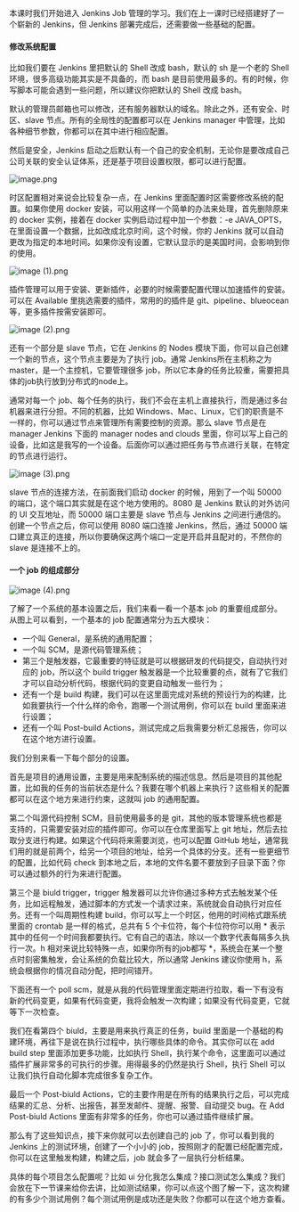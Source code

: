 本课时我们开始进入 Jenkins Job 管理的学习。我们在上一课时已经搭建好了一个崭新的 Jenkins，但 Jenkins 部署完成后，还需要做一些基础的配置。

#### 修改系统配置

比如我们要在 Jenkins 里把默认的 Shell 改成 bash，默认的 sh 是一个老的 Shell 环境，很多高级功能其实是不具备的，而 bash 是目前使用最多的。有的时候，你写脚本可能会遇到一些问题，所以建议你把默认的 Shell 改成 bash。

默认的管理员邮箱也可以修改，还有服务器默认的域名。除此之外，还有安全、时区、slave 节点。所有的全局性的配置都可以在 Jenkins manager 中管理，比如各种细节参数，你都可以在其中进行相应配置。

然后是安全，Jenkins 启动之后默认有一个自己的安全机制，无论你是要改成自己公司关联的安全认证体系，还是基于项目设置权限，都可以进行配置。

<Image alt="image.png" src="https://s0.lgstatic.com/i/image/M00/0E/D8/Ciqc1F7GV2OAC29ZAAGVjgHtjWQ238.png"/>

时区配置相对来说会比较复杂一点，在 Jenkins 里面配置时区需要修改系统的配置。如果你使用 docker 安装，可以用这样一个简单的办法来处理，首先删除原来的 docker 实例，接着在 docker 实例启动过程中加一个参数：-e JAVA_OPTS，在里面设置一个数据，比如改成北京时间，这个时候，你的 Jenkins 就可以自动更改为指定的本地时间。如果你没有设置，它默认显示的是美国时间，会影响到你的使用。

<Image alt="image (1).png" src="https://s0.lgstatic.com/i/image/M00/0E/E4/CgqCHl7GV2yAJ_KVAAFGA_fzlXE743.png"/>

插件管理可以用于安装、更新插件，必要的时候需要配置代理以加速插件的安装。可以在 Available 里挑选需要的插件，常用的的插件是 git、pipeline、blueocean等，更多插件按需安装即可。

<Image alt="image (2).png" src="https://s0.lgstatic.com/i/image/M00/0E/D8/Ciqc1F7GV3SADKBKAAG86XgJj0g712.png"/>

还有一个部分是 slave 节点，它在 Jenkins 的 Nodes 模块下面，你可以自己创建一个新的节点，这个节点主要是为了执行 job。通常 Jenkins所在主机称之为 master，是一个主控机，它要管理很多 job，所以它本身的任务比较重，需要把具体的job执行放到分布式的node上。

通常对每一个 job、每个任务的执行，我们不会在主机上直接执行，而是通过多台机器来进行分担。不同的机器，比如 Windows、Mac、Linux，它们的职责是不一样的，你可以通过节点来管理所有需要控制的资源。那么 slave 节点是在 manager Jenkins 下面的 manager nodes and clouds 里面，你可以写上自己的设备，比如这是我写的一个设备。后面你可以通过把任务与节点进行关联，在特定的节点进行运行。

<Image alt="image (3).png" src="https://s0.lgstatic.com/i/image/M00/0E/E4/CgqCHl7GV3yAB9M7AAJkJgTs8Eg515.png"/>

slave 节点的连接方法，在前面我们启动 docker 的时候，用到了一个叫 50000 的端口，这个端口其实就是在这个地方使用的。8080 是 Jenkins 默认的对外访问的 UI 交互地址，而 50000 端口主要是 slave 节点与 Jenkins 之间进行通信的。创建一个节点之后，你可以使用 8080 端口连接 Jenkins，然后，通过 50000 端口建立真正的连接，所以你要确保这两个端口一定是开启并且配对的，不然你的 slave 是连接不上的。

#### 一个 job 的组成部分

<Image alt="image (4).png" src="https://s0.lgstatic.com/i/image/M00/0E/E4/CgqCHl7GV4OAJUdSAAFnYw4JkGE523.png"/>

了解了一个系统的基本设置之后，我们来看一看一个基本 job 的重要组成部分。从图上可以看到，一个基本的 job 配置通常分为五大模块：

* 一个叫 General，是系统的通用配置；
* 一个叫 SCM，是源代码管理系统；
* 第三个是触发器，它最重要的特征就是可以根据研发的代码提交，自动执行对应的 job，所以这个 build trigger 触发器是一个比较重要的点，就有了它我们才可以自动分析代码，根据代码的变更自动触发一些行为；
* 还有一个是 build 构建，我们可以在这里面完成对系统的预设行为的构建，比如我要执行一个什么样的命令，跑哪一个测试用例，你可以在 build 里面来进行设置；
* 还有一个叫 Post-build Actions，测试完成之后我需要分析汇总报告，你可以在这个地方进行设置。

我们分别来看一下每个部分的设置。

首先是项目的通用设置，主要是用来配制系统的描述信息。然后是项目的其他配置，比如我的任务的当前状态是什么？我要在哪个机器上来执行？这些相关的配置都可以在这个地方来进行约束，这就叫 job 的通用配置。

第二个叫源代码控制 SCM，目前使用最多的是 git，其他的版本管理系统也都是支持的，只需要安装对应的插件即可。你可以在仓库里面写上 git 地址，然后去拉取分支进行构建。如果这个代码将来需要浏览，也可以配置 GitHub 地址，通常我们用的就是前两个，给另一个项目的地址，给另一个具体的分支。还有一些更细节的配置，比如代码 check 到本地之后，本地的文件名要不要放到子目录下面？你可以通过额外的行为来进行配置。

第三个是 biuld trigger，trigger 触发器可以允许你通过多种方式去触发某个任务，比如远程触发，通过脚本的方式发一个请求过来，系统就会自动执行对应任务。还有一个叫周期性构建 build，你可以写上一个时区，他用的时间格式跟系统里面的 crontab 是一样的格式，总共有 5 个卡位符，每个卡位符你可以用 \* 表示其中的任何一个时间我都要执行。它有自己的语法，除以一个数字代表每隔多久执行一次。h 相对来说比较特殊一点，如果你所有的job都写 \*，系统会在某一个整点时刻密集触发，会让系统的负载比较大，所以通常 Jenkins 建议你使用 h，系统会根据你的情况自动分配，把时间错开。

下面还有一个 poll scm，就是从我的代码管理里面定期进行拉取，看一下有没有新的代码变更，如果有代码变更，我将会触发一次构建；如果没有代码变更，它就等下一次检查。

我们在看第四个 biuld，主要是用来执行真正的任务，build 里面是一个基础的构建环境，再往下是说在执行过程中，执行哪些具体的命令。其实你可以在 add build step 里面添加更多功能，比如执行 Shell，执行某个命令，这里面可以通过插件扩展非常多的可执行的步骤。用得最多的仍然是执行 Shell，执行 Shell 可以让我们执行自动化脚本完成很多复杂工作。

最后一个 Post-biuld Actions，它的主要作用是在所有的结果执行之后，可以完成结果的汇总、分析、出报告，甚至发邮件、提醒、报警、自动提交 bug。在 Add Post-biuld Actions 里面有非常多的任务，你也可以通过插件继续扩展。

那么有了这些知识点，接下来你就可以去创建自己的 job 了，你可以看到我的 Jenkins 上的测试环境，创建了一个小小的 job，按照刚才的配置已经配置完成，你可以在这里触发构建，构建之后，job 就会多了一层执行分析结果。

具体的每个项目怎么配置呢？比如 ui 分化我怎么集成？接口测试怎么集成？我们会放在下一节课来给你去讲，比如测试结果，你可以点这个图了解一下，这次构建的有多少个测试用例？每个测试用例是成功还是失败？你都可以在这个地方查看。
